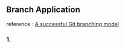 ## Branch Application
reference : [A successful Git branching model](https://nvie.com/posts/a-successful-git-branching-model/)

### 1. 
